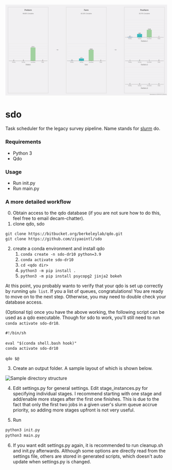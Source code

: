 ![UI](Readme.png)
# sdo
Task scheduler for the legacy survey pipeline.
Name stands for [slurm](https://slurm.schedmd.com/) do.

### Requirements
* Python 3
* Qdo

### Usage
* Run init.py
* Run main.py

### A more detailed workflow
0. Obtain access to the qdo database (if you are not sure how to do this, feel free to email decam-chatter).
1. clone qdo, sdo
```
git clone https://bitbucket.org/berkeleylab/qdo.git
git clone https://github.com/ziyaointl/sdo
```
2. create a conda environment and install qdo
	1. `conda create -n sdo-dr10 python=3.9`
	2. `conda activate sdo-dr10`
	3. `cd <qdo dir>`
	4. `python3 -m pip install .`
	5. `python3 -m pip install psycopg2 jinja2 bokeh`

At this point, you probably wanto to verify that your qdo is set up correctly by running `qdo list`. If you a list of queues, congratulations! You are ready to move on to the next step. Otherwise, you may need to double check your database access.

(Optional tip) once you have the above working, the following script can be used as a qdo executable. Though for sdo to work, you'll still need to run `conda activate sdo-dr10`.
```
#!/bin/sh

eval "$(conda shell.bash hook)"
conda activate sdo-dr10

qdo $@
```

3. Create an output folder. A sample layout of which is shown below.
<img width="1108" alt="Sample directory structure" src="https://user-images.githubusercontent.com/18119047/62730680-5531a400-b9d5-11e9-971d-b6ae29dc3b42.png">

4. Edit settings.py for general settings. Edit stage_instances.py for specifying individual stages. I recommend starting with one stage and add/enable more stages after the first one finishes. This is due to the fact that only the first two jobs in a given user's slurm queue accrue priority, so adding more stages upfront is not very useful.

5. Run
```bash
python3 init.py
python3 main.py
```

6. If you want edit settings.py again, it is recommended to run cleanup.sh and init.py afterwards. Although some options are directly read from the settings file, others are stored in generated scripts, which doesn't auto update when settings.py is changed.
